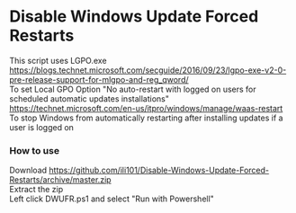 # Disable Windows Update Forced Restarts
This script uses LGPO.exe<br>
https://blogs.technet.microsoft.com/secguide/2016/09/23/lgpo-exe-v2-0-pre-release-support-for-mlgpo-and-reg_qword/<br>
To set Local GPO Option "No auto-restart with logged on users for scheduled automatic updates installations"<br>
https://technet.microsoft.com/en-us/itpro/windows/manage/waas-restart<br>
To stop Windows from automatically restarting after installing updates if a user is logged on<br>

### How to use
Download https://github.com/ili101/Disable-Windows-Update-Forced-Restarts/archive/master.zip<br>
Extract the zip<br>
Left click DWUFR.ps1 and select "Run with Powershell"<br>
